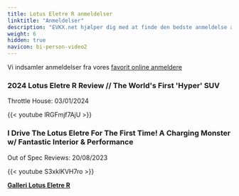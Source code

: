 ```yaml
---
title: Lotus Eletre R anmeldelser
linktitle: "Anmeldelser"
description: "EVKX.net hjælper dig med at finde den bedste anmeldelse af denne model."
weight: 6
hidden: true
navicon: bi-person-video2
---
```

Vi indsamler anmeldelser fra vores [favorit online anmeldere](../../../../../guides/evreviewers/)

<div class="container text-center shadow p-2 pe-4 mb-5 bg-body-tertiary rounded border">
<h3>2024 Lotus Eletre R Review // The World's First 'Hyper' SUV</h3>
<p>Throttle House: 03/01/2024</p>

{{< youtube lRGFmjf7AjU >}}

</div>
<div class="container text-center shadow p-2 pe-4 mb-5 bg-body-tertiary rounded border">
<h3>I Drive The Lotus Eletre For The First Time! A Charging Monster w/ Fantastic Interior & Performance</h3>
<p>Out of Spec Reviews: 20/08/2023</p>

{{< youtube S3xklKVH7ro >}}

</div>
<div class="mt-3 mb-3">
<a href="../gallery/" class="text-decoration-none text-black">
<strong><i class="bi-arrow-left"></i>Galleri  </strong>
</a>
<a href="../" class="text-decoration-none text-black float-end">
<strong>Lotus Eletre R <i class="bi-arrow-right"></i></strong>
</a>
</div>

